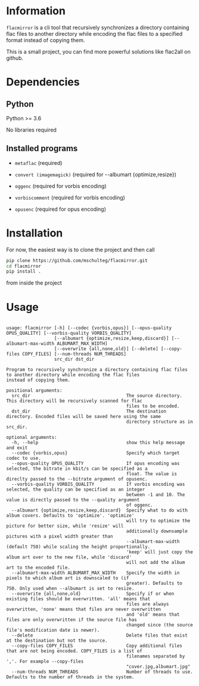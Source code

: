 # Information
`flacmirror` is a cli tool that recursively synchronizes a directory containing flac files
to another directory while encoding the flac files to a specified format instead of copying them.

This is a small project, you can find more powerful solutions like flac2all on github.

# Dependencies
## Python

Python >= 3.6

No libraries required

## Installed programs
- `metaflac` (required)

- `convert (imagemagick)` (required for --albumart {optimize,resize})

- `oggenc` (required for vorbis encoding)

- `vorbiscomment` (required for vorbis encoding)

- `opusenc` (required for opus encoding)

# Installation

For now, the easiest way is to clone the project and then call
```bash
pip clone https://github.com/mschulteg/flacmirror.git
cd flacmirror
pip install .
```
from inside the project

# Usage
```

usage: flacmirror [-h] [--codec {vorbis,opus}] [--opus-quality OPUS_QUALITY] [--vorbis-quality VORBIS_QUALITY]
                  [--albumart {optimize,resize,keep,discard}] [--albumart-max-width ALBUMART_MAX_WIDTH]
                  [--overwrite {all,none,old}] [--delete] [--copy-files COPY_FILES] [--num-threads NUM_THREADS]
                  src_dir dst_dir

Program to recursively synchronize a directory containing flac files to another directory while encoding the flac files
instead of copying them.

positional arguments:
  src_dir                                    The source directory. This directory will be recursively scanned for flac
                                             files to be encoded.
  dst_dir                                    The destination directory. Encoded files will be saved here using the same
                                             directory structure as in src_dir.

optional arguments:
  -h, --help                                 show this help message and exit
  --codec {vorbis,opus}                      Specify which target codec to use.
  --opus-quality OPUS_QUALITY                If opus encoding was selected, the bitrate in kbit/s can be specified as a
                                             float. The value is direclty passed to the --bitrate argument of opusenc.
  --vorbis-quality VORBIS_QUALITY            If vorbis encoding was selected, the quality can be specified as an integer
                                             between -1 and 10. The value is directly passed to the --quality argument
                                             of oggenc.
  --albumart {optimize,resize,keep,discard}  Specify what to do with album covers. Defaults to 'optimize'. 'optimize'
                                             will try to optimize the picture for better size, while 'resize' will
                                             additionally downsample pictures with a pixel width greater than
                                             --albumart-max-width (default 750) while scaling the height proportionally.
                                             'keep' will just copy the album art over to the new file, while 'discard'
                                             will not add the album art to the encoded file.
  --albumart-max-width ALBUMART_MAX_WIDTH    Specify the width in pixels to which album art is downscaled to (if
                                             greater). Defaults to 750. Only used when --albumart is set to resize.
  --overwrite {all,none,old}                 Specify if or when existing files should be overwritten. 'all' means that
                                             files are always overwritten, 'none' means that files are never overwritten
                                             and 'old' means that files are only overwritten if the source file has
                                             changed since (the source file's modification date is newer).
  --delete                                   Delete files that exist at the destination but not the source.
  --copy-files COPY_FILES                    Copy additional files that are not being encoded. COPY_FILES is a list of
                                             filenames separated by ','. For example --copy-files
                                             "cover.jpg,albumart.jpg"
  --num-threads NUM_THREADS                  Number of threads to use. Defaults to the number of threads in the system.
```